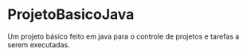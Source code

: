 # ProjetoBasicoJava
Um projeto básico feito em java para o controle de projetos e tarefas a serem executadas.
